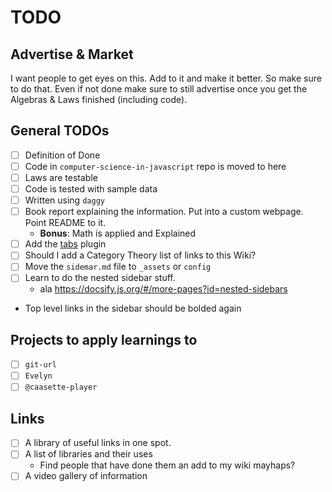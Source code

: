 # TODO
## Advertise & Market
I want people to get eyes on this. Add to it and make it better. So make sure to do that. Even if not done make sure to still advertise once you get the Algebras & Laws finished (including code).

## General TODOs
- [ ] Definition of Done
- [ ] Code in `computer-science-in-javascript` repo is moved to here
- [ ] Laws are testable
- [ ] Code is tested with sample data
- [ ] Written using `daggy`
- [ ] Book report explaining the information. Put into a custom webpage. Point README to it.
    - **Bonus**: Math is applied and Explained
- [ ] Add the [tabs](https://docsify.js.org/#/plugins?id=tabs) plugin
- [ ] Should I add a Category Theory list of links to this Wiki?
- [ ] Move the `sidemar.md` file to `_assets` or `config`
- [ ] Learn to do the nested sidebar stuff.
    - ala https://docsify.js.org/#/more-pages?id=nested-sidebars
- Top level links in the sidebar should be bolded again

## Projects to apply learnings to
- [ ]  `git-url`
- [ ]  `Evelyn`
- [ ]  `@caasette-player`

## Links
- [ ] A library of useful links in one spot.
- [ ] A list of libraries and their uses
    - Find people that have done them an add to my wiki mayhaps?
- [ ] A video gallery of information
